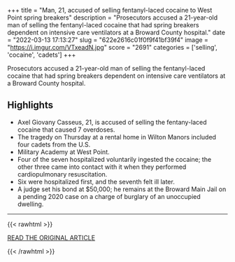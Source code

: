 +++
title = "Man, 21, accused of selling fentanyl-laced cocaine to West Point spring breakers"
description = "Prosecutors accused a 21-year-old man of selling the fentanyl-laced cocaine that had spring breakers dependent on intensive care ventilators at a Broward County hospital."
date = "2022-03-13 17:13:27"
slug = "622e2616c01f0f9f41bf39f4"
image = "https://i.imgur.com/VTxeadN.jpg"
score = "2691"
categories = ['selling', 'cocaine', 'cadets']
+++

Prosecutors accused a 21-year-old man of selling the fentanyl-laced cocaine that had spring breakers dependent on intensive care ventilators at a Broward County hospital.

## Highlights

- Axel Giovany Casseus, 21, is accused of selling the fentany-laced cocaine that caused 7 overdoses.
- The tragedy on Thursday at a rental home in Wilton Manors included four cadets from the U.S.
- Military Academy at West Point.
- Four of the seven hospitalized voluntarily ingested the cocaine; the other three came into contact with it when they performed cardiopulmonary resuscitation.
- Six were hospitalized first, and the seventh felt ill later.
- A judge set his bond at $50,000; he remains at the Broward Main Jail on a pending 2020 case on a charge of burglary of an unoccupied dwelling.

---

{{< rawhtml >}}
  <p class="article-category">
    <a target="_blank" href="https://www.local10.com/news/local/2022/03/13/man-21-accused-of-selling-fentanyl-laced-cocaine-to-west-point-spring-breakers/">READ THE ORIGINAL ARTICLE</a>
  </p>
{{< /rawhtml >}}
